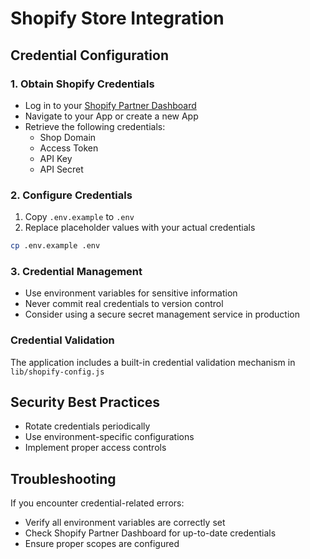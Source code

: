 # Shopify Store Integration

## Credential Configuration

### 1. Obtain Shopify Credentials
- Log in to your [Shopify Partner Dashboard](https://partners.shopify.com/)
- Navigate to your App or create a new App
- Retrieve the following credentials:
  - Shop Domain
  - Access Token
  - API Key
  - API Secret

### 2. Configure Credentials
1. Copy `.env.example` to `.env`
2. Replace placeholder values with your actual credentials

```bash
cp .env.example .env
```

### 3. Credential Management
- Use environment variables for sensitive information
- Never commit real credentials to version control
- Consider using a secure secret management service in production

### Credential Validation
The application includes a built-in credential validation mechanism in `lib/shopify-config.js`

## Security Best Practices
- Rotate credentials periodically
- Use environment-specific configurations
- Implement proper access controls

## Troubleshooting
If you encounter credential-related errors:
- Verify all environment variables are correctly set
- Check Shopify Partner Dashboard for up-to-date credentials
- Ensure proper scopes are configured
